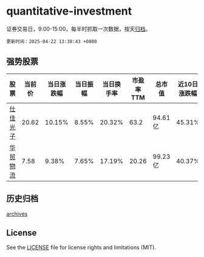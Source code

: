 # quantitative-investment

证券交易日，9:00-15:00，每半时抓取一次数据，按天[归档](archives)。

`更新时间：2025-04-22 13:38:43 +0800`

## 强势股票

|股票|当前价|当日涨跌幅|当日振幅|当日换手率|市盈率TTM|总市值|近10日涨跌幅|
|----|----|----|----|----|----|----|----|
|[仕佳光子](https://xueqiu.com/S/SH688313)|20.62|10.15%|8.55%|20.32%|63.2|94.61亿|45.31%|
|[华贸物流](https://xueqiu.com/S/SH603128)|7.58|9.38%|7.65%|17.19%|20.26|99.23亿|40.37%|

## 历史归档

[archives](archives)

## License

See the [LICENSE](LICENSE) file for license rights and limitations (MIT).